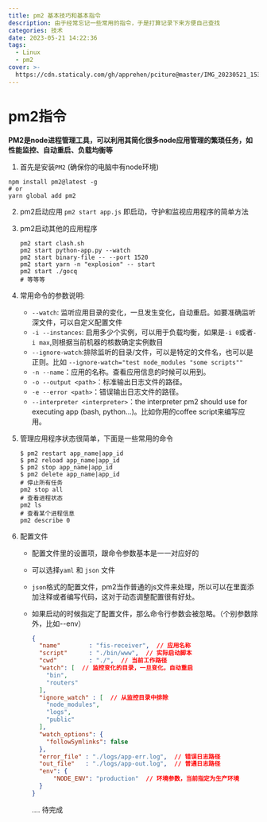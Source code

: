 ```yaml
---
title: pm2 基本技巧和基本指令
description: 由于经常忘记一些常用的指令，于是打算记录下来方便自己查找
categories: 技术
date: 2023-05-21 14:22:36
tags:
  - Linux
  - pm2
cover: >-
  https://cdn.staticaly.com/gh/apprehen/pciture@master/IMG_20230521_153207.5m1csx7jah00.webp
---
```


# pm2指令

**PM2是node进程管理工具，可以利用其简化很多node应用管理的繁琐任务，如性能监控、自动重启、负载均衡等**

1. 首先是安装`PM2` (确保你的电脑中有node环境)

```shell
npm install pm2@latest -g
# or
yarn global add pm2
```

2. pm2启动应用
   `pm2 start app.js` 即启动，守护和监视应用程序的简单方法

3. pm2启动其他的应用程序

   ```shell
   pm2 start clash.sh
   pm2 start python-app.py --watch
   pm2 start binary-file -- --port 1520
   pm2 start yarn -n "explosion" -- start
   pm2 start ./gocq
   # 等等等
   ```

4. 常用命令的参数说明:
   - `--watch`: 监听应用目录的变化，一旦发生变化，自动重启。如要准确监听深文件，可以自定义配置文件
   - `-i --instances`: 启用多少个实例，可以用于负载均衡，如果是`-i 0`或者`-i max`,则根据当前机器的核数确定实例数目
   - `--ignore-watch`:排除监听的目录/文件，可以是特定的文件名，也可以是正则。比如 `--ignore-watch="test node_modules "some scripts""`
   - `-n --name`：应用的名称。查看应用信息的时候可以用到。
   - `-o --output <path>`：标准输出日志文件的路径。
   - `-e --error <path>`：错误输出日志文件的路径。
   - `--interpreter <interpreter>`：the interpreter pm2 should use for executing app (bash, python...)。比如你用的coffee script来编写应用。

5. 管理应用程序状态很简单，下面是一些常用的命令

   ```shell
   $ pm2 restart app_name|app_id
   $ pm2 reload app_name|app_id
   $ pm2 stop app_name|app_id
   $ pm2 delete app_name|app_id
   # 停止所有任务
   pm2 stop all
   # 查看进程状态
   pm2 ls
   # 查看某个进程信息
   pm2 describe 0
   ```

6. 配置文件

   - 配置文件里的设置项，跟命令参数基本是一一对应好的

   - 可以选择`yaml` 和 `json` 文件

   - `json`格式的配置文件，pm2当作普通的js文件来处理，所以可以在里面添加注释或者编写代码，这对于动态调整配置很有好处。

   - 如果启动的时候指定了配置文件，那么命令行参数会被忽略。（个别参数除外，比如--env）

     ```json
     {
       "name"        : "fis-receiver",  // 应用名称
       "script"      : "./bin/www",  // 实际启动脚本
       "cwd"         : "./",  // 当前工作路径
       "watch": [  // 监控变化的目录，一旦变化，自动重启
         "bin",
         "routers"
       ],
       "ignore_watch" : [  // 从监控目录中排除
         "node_modules", 
         "logs",
         "public"
       ],
       "watch_options": {
         "followSymlinks": false
       },
       "error_file" : "./logs/app-err.log",  // 错误日志路径
       "out_file"   : "./logs/app-out.log",  // 普通日志路径
       "env": {
           "NODE_ENV": "production"  // 环境参数，当前指定为生产环境
       }
     }
     ```

     .... 待完成

